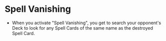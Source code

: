 # Spell Vanishing

*   When you activate "Spell Vanishing", you get to search your opponent's Deck to look for any Spell Cards of the same name as the destroyed Spell Card.
